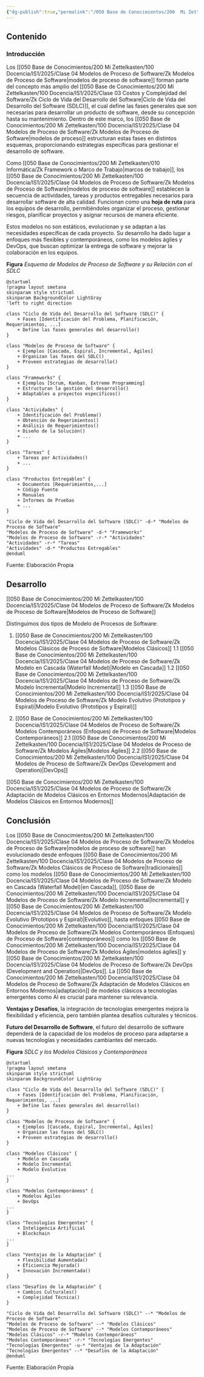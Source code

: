 ```yaml
---
{"dg-publish":true,"permalink":"/050 Base de Conocimientos/200  Mi Zettelkasten/100 Docencia/IS1/2025/Clase 04 Modelos de Proceso de Software/Zk !MOC Modelos de Proceso de Software/","tags":["digitalGarden","moc","software","proceso"]}
---
```


## Contenido

### Introducción
Los [[050 Base de Conocimientos/200  Mi Zettelkasten/100 Docencia/IS1/2025/Clase 04 Modelos de Proceso de Software/Zk Modelos de Proceso de Software\|modelos de proceso de software]] forman parte del concepto más amplio del [[050 Base de Conocimientos/200  Mi Zettelkasten/100 Docencia/IS1/2025/Clase 03 Costos y Complejidad del Software/Zk Ciclo de Vida del Desarrollo del Software\|Ciclo de Vida del Desarrollo del Software (SDLC)]], el cual define las fases generales que son necesarias para desarrollar un producto de software, desde su concepción hasta su mantenimiento. Dentro de este marco, los [[050 Base de Conocimientos/200  Mi Zettelkasten/100 Docencia/IS1/2025/Clase 04 Modelos de Proceso de Software/Zk Modelos de Proceso de Software\|modelos de proceso]] estructuran estas fases en distintos esquemas, proporcionando estrategias específicas para gestionar el desarrollo de software.

Como [[050 Base de Conocimientos/200  Mi Zettelkasten/010 Informática/Zk Framework o Marco de Trabajo\|marcos de trabajo]], los [[050 Base de Conocimientos/200  Mi Zettelkasten/100 Docencia/IS1/2025/Clase 04 Modelos de Proceso de Software/Zk Modelos de Proceso de Software\|modelos de proceso de software]] establecen la secuencia de actividades, tareas y productos entregables necesarios para desarrollar software de alta calidad. Funcionan como una **hoja de ruta** para los equipos de desarrollo, permitiéndoles organizar el proceso, gestionar riesgos, planificar proyectos y asignar recursos de manera eficiente.

Estos modelos no son estáticos, evolucionan y se adaptan a las necesidades específicas de cada proyecto. Su desarrollo ha dado lugar a enfoques más flexibles y contemporáneos, como los modelos ágiles y DevOps, que buscan optimizar la entrega de software y mejorar la colaboración en los equipos.

**Figura**
_Esquema de Modelos de Proceso de Software y su Relación con el SDLC_
```plantuml
@startuml
!pragma layout smetana
skinparam style strictuml
skinparam BackgroundColor LightGray
'left to right direction

class "Ciclo de Vida del Desarrollo del Software (SDLC)" {
    + Fases [Identificación del Problema, Planificación, Requerimientos, ...]
    + Define las fases generales del desarrollo()
}

class "Modelos de Proceso de Software" {
    + Ejemplos [Cascada, Espiral, Incremental, Ágiles]
    + Organizan las fases del SDLC()
    + Proveen estrategias de desarrollo()
}

class "Frameworks" {
    + Ejemplos [Scrum, Kanban, Extreme Programming]
	+ Estructuran la gestión del desarrollo()
    + Adaptables a proyectos específicos()
}

class "Actividades" {
    + Identificación del Problema()
    + Obtención de Reqerimientos()
    + Análisis de Requerimientos()
    + Diseño de la Solución()
    + ...
}

class "Tareas" {
	+ Tareas por Actividades()
    + ...
}

class "Productos Entregables" {
    + Documentos [Requerimientos,...]
    + Código Fuente
    + Manuales
    + Informes de Pruebas
    + ...
}

"Ciclo de Vida del Desarrollo del Software (SDLC)" -d-* "Modelos de Proceso de Software"
"Modelos de Proceso de Software" -d-* "Frameworks"
"Modelos de Proceso de Software" -r-* "Actividades"
"Actividades" -r-* "Tareas"
"Actividades" -d-* "Productos Entregables"
@enduml
```
Fuente: Elaboración Propia

## Desarrollo
[[050 Base de Conocimientos/200  Mi Zettelkasten/100 Docencia/IS1/2025/Clase 04 Modelos de Proceso de Software/Zk Modelos de Proceso de Software\|Modelos de Proceso de Software]]

Distinguimos dos tipos de Modelo de Procesos de Software:
1. [[050 Base de Conocimientos/200  Mi Zettelkasten/100 Docencia/IS1/2025/Clase 04 Modelos de Proceso de Software/Zk Modelos Clásicos de Proceso de Software\|Modelos Clásicos]]
	1.1 [[050 Base de Conocimientos/200  Mi Zettelkasten/100 Docencia/IS1/2025/Clase 04 Modelos de Proceso de Software/Zk Modelo en Cascada (Waterfall Model)\|Modelo en Cascada]]
	1.2 [[050 Base de Conocimientos/200  Mi Zettelkasten/100 Docencia/IS1/2025/Clase 04 Modelos de Proceso de Software/Zk Modelo Incremental\|Modelo Incremental]]
	1.3 [[050 Base de Conocimientos/200  Mi Zettelkasten/100 Docencia/IS1/2025/Clase 04 Modelos de Proceso de Software/Zk Modelo Evolutivo (Prototipos y Espiral)\|Modelo Evolutivo (Prototipos y Espiral)]]

2. [[050 Base de Conocimientos/200  Mi Zettelkasten/100 Docencia/IS1/2025/Clase 04 Modelos de Proceso de Software/Zk Modelos Contemporáneos (Enfoques) de Proceso de Software\|Modelos Contemporáneos]]
	2.1  [[050 Base de Conocimientos/200  Mi Zettelkasten/100 Docencia/IS1/2025/Clase 04 Modelos de Proceso de Software/Zk Modelos Ágiles\|Modelos Ágiles]]
	2.2 [[050 Base de Conocimientos/200  Mi Zettelkasten/100 Docencia/IS1/2025/Clase 04 Modelos de Proceso de Software/Zk DevOps (Development and Operation)\|DevOps]]

[[050 Base de Conocimientos/200  Mi Zettelkasten/100 Docencia/IS1/2025/Clase 04 Modelos de Proceso de Software/Zk Adaptación de Modelos Clásicos en Entornos Modernos\|Adaptación de Modelos Clásicos en Entornos Modernos]]

## Conclusión
Los [[050 Base de Conocimientos/200  Mi Zettelkasten/100 Docencia/IS1/2025/Clase 04 Modelos de Proceso de Software/Zk Modelos de Proceso de Software\|modelos de proceso de software]] han evolucionado desde enfoques [[050 Base de Conocimientos/200  Mi Zettelkasten/100 Docencia/IS1/2025/Clase 04 Modelos de Proceso de Software/Zk Modelos Clásicos de Proceso de Software\|tradicionales]] como los modelos [[050 Base de Conocimientos/200  Mi Zettelkasten/100 Docencia/IS1/2025/Clase 04 Modelos de Proceso de Software/Zk Modelo en Cascada (Waterfall Model)\|en Cascada]], [[050 Base de Conocimientos/200  Mi Zettelkasten/100 Docencia/IS1/2025/Clase 04 Modelos de Proceso de Software/Zk Modelo Incremental\|Incremental]] y [[050 Base de Conocimientos/200  Mi Zettelkasten/100 Docencia/IS1/2025/Clase 04 Modelos de Proceso de Software/Zk Modelo Evolutivo (Prototipos y Espiral)\|Evolutivo]], hasta enfoques [[050 Base de Conocimientos/200  Mi Zettelkasten/100 Docencia/IS1/2025/Clase 04 Modelos de Proceso de Software/Zk Modelos Contemporáneos (Enfoques) de Proceso de Software\|contemporáneos]] como los [[050 Base de Conocimientos/200  Mi Zettelkasten/100 Docencia/IS1/2025/Clase 04 Modelos de Proceso de Software/Zk Modelos Ágiles\|modelos ágiles]] y [[050 Base de Conocimientos/200  Mi Zettelkasten/100 Docencia/IS1/2025/Clase 04 Modelos de Proceso de Software/Zk DevOps (Development and Operation)\|DevOps]]. La [[050 Base de Conocimientos/200  Mi Zettelkasten/100 Docencia/IS1/2025/Clase 04 Modelos de Proceso de Software/Zk Adaptación de Modelos Clásicos en Entornos Modernos\|adaptación]] de modelos clásicos a tecnologías emergentes como AI es crucial para mantener su relevancia.

**Ventajas y Desafíos**, la integración de tecnologías emergentes mejora la flexibilidad y eficiencia, pero también plantea desafíos culturales y técnicos.

**Futuro del Desarrollo de Software**, el futuro del desarrollo de software dependerá de la capacidad de los modelos de proceso para adaptarse a nuevas tecnologías y necesidades cambiantes del mercado.

**Figura**
_SDLC y los Modelos Clásicos y Contemporáneos_
```plantuml
@startuml
!pragma layout smetana
skinparam style strictuml
skinparam BackgroundColor LightGray

class "Ciclo de Vida del Desarrollo del Software (SDLC)" {
    + Fases [Identificación del Problema, Planificación, Requerimientos, ...]
    + Define las fases generales del desarrollo()
}

class "Modelos de Proceso de Software" {
    + Ejemplos [Cascada, Espiral, Incremental, Ágiles]
    + Organizan las fases del SDLC()
    + Proveen estrategias de desarrollo()
}

class "Modelos Clásicos" {
    + Modelo en Cascada
    + Modelo Incremental
    + Modelo Evolutivo
...
}

class "Modelos Contemporáneos" {
    + Modelos Ágiles
    + DevOps
...
}

class "Tecnologías Emergentes" {
    + Inteligencia Artificial
    + Blockchain
...
}

class "Ventajas de la Adaptación" {
    + Flexibilidad Aumentada()
    + Eficiencia Mejorada()
    + Innovación Incrementada()
}

class "Desafíos de la Adaptación" {
    + Cambios Culturales()
    + Complejidad Técnica()
}

"Ciclo de Vida del Desarrollo del Software (SDLC)" --* "Modelos de Proceso de Software"
"Modelos de Proceso de Software" --* "Modelos Clásicos"
"Modelos de Proceso de Software" --* "Modelos Contemporáneos"
"Modelos Clásicos" -r-* "Modelos Contemporáneos"
"Modelos Contemporáneos" -r-* "Tecnologías Emergentes"
"Tecnologías Emergentes" -u-* "Ventajas de la Adaptación"
"Tecnologías Emergentes" --* "Desafíos de la Adaptación"
@enduml

```
Fuente: Elaboración Propia
